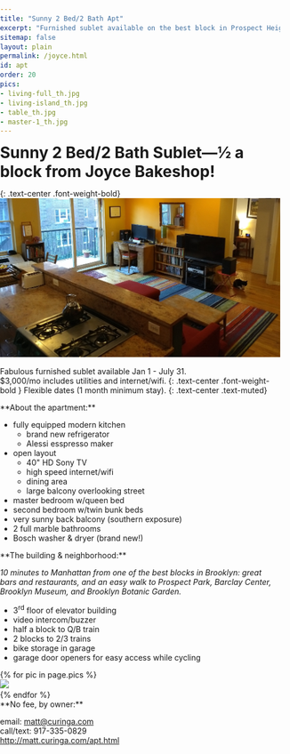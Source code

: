 ```yaml
---
title: "Sunny 2 Bed/2 Bath Apt"
excerpt: "Furnished sublet available on the best block in Prospect Heights, Brooklyn."
sitemap: false
layout: plain
permalink: /joyce.html
id: apt
order: 20
pics:
- living-full_th.jpg
- living-island_th.jpg
- table_th.jpg
- master-1_th.jpg
---
```

<style>
html, body, h1 { margin: 0; padding: 0; }
/*html {margin: .25in 0;}*/
</style>

Sunny 2 Bed/2 Bath Sublet—½ a block from Joyce Bakeshop!
============================================================
{: .text-center .font-weight-bold}
<br>
<img src="/img/apt/cover.jpg" class="img-fluid">

Fabulous furnished sublet available Jan 1 - July 31.  
$3,000/mo includes utilities and internet/wifi.
{: .text-center .font-weight-bold }
Flexible dates (1 month minimum stay).
{: .text-center .text-muted}


<div class="row">
  <div class="col-6" markdown="1">
**About the apartment:**

- fully equipped modern kitchen
  - brand new refrigerator
  - Alessi esspresso maker
- open layout
  - 40" HD Sony TV
  - high speed internet/wifi
  - dining area
  - large balcony overlooking street
- master bedroom w/queen bed
- second bedroom w/twin bunk beds
- very sunny back balcony (southern exposure)
- 2 full marble bathrooms
- Bosch washer &amp; dryer (brand new!)
</div>
<div class="col" markdown="1">
**The building &amp; neighborhood:**

_10 minutes to Manhattan from one of the best blocks in Brooklyn: great bars and restaurants, and an easy walk to Prospect Park, Barclay Center, Brooklyn Museum, and Brooklyn Botanic Garden._

- 3<sup>rd</sup> floor of elevator building
- video intercom/buzzer
- half a block to Q/B train
- 2 blocks to 2/3 trains
- bike storage in garage
- garage door openers for easy access while cycling
</div>
</div> <!-- end row 1 -->

<div class="row">
  <div class="col-8">
    <div class="row">
      {% for pic in page.pics %}
      <div class="col-3">
        <a href="/img/apt/{{pic}}" title="click to see full size" target="_"><img src="/img/apt/{{pic}}" class="img-fluid img-thumbnail"></a>
      </div>
      {% endfor %}
    </div>
  </div>
  <div class="col" markdown="1">
**No fee, by owner:**

email: matt@curinga.com  
call/text: 917-335-0829  
http://matt.curinga.com/apt.html
  </div>
</div>

